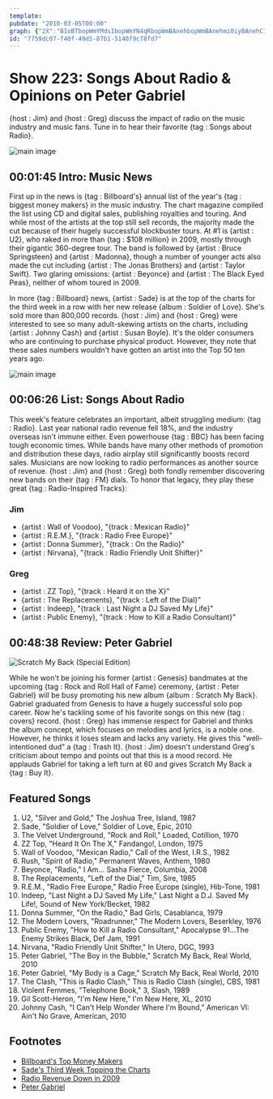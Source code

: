 ```yaml
---
template: 
pubdate: "2010-03-05T00:00"
graph: {"2X":"BIoBTbopWmYMdsIbopWmYN4qRbopWmBAnehbopWmBAnehmi0iyBAnehC14Aa3u0AtBAnehBAnehJGFtkBHzWhYN4qR","AQ":"BI0J1jFQIdBI0J1H7IXnJsF2jX6cfdBHm1GJsF2jU9yalpQzHh4srM4OLnE8OLnE8g8cEOFFjBvMjx2m5pklPWAHSy9ApzvfN9rrgZNmNm1tXd13xCdfxmbT","292":"Q8JCBt9uN5adrSbt9uN5Q8JCBpCQ1pNudVvQ8JCB97qippCQ1pBQsAMpCQ1pBHm1GBQsAM97qipX6cfd"}
id: "7759dc07-f40f-49d5-87b1-5140f9c78fd7"
---
```






# Show 223: Songs About Radio & Opinions on Peter Gabriel

{host : Jim} and {host : Greg} discuss the impact of radio on the music industry and music fans. Tune in to hear their favorite {tag : Songs about Radio}.

![main image](https://static.soundopinions.org/images/2010/radio.jpg)



## 00:01:45 Intro: Music News

First up in the news is {tag : Billboard's} annual list of the year's {tag : biggest money makers} in the music industry. The chart magazine compiled the list using CD and digital sales, publishing royalties and touring. And while most of the artists at the top still sell records, the majority made the cut because of their hugely successful blockbuster tours. At #1 is {artist : U2}, who raked in more than {tag : $108 million} in 2009, mostly through their gigantic 360-degree tour. The band is followed by {artist : Bruce Springsteen} and {artist : Madonna}, though a number of younger acts also made the cut including {artist : The Jonas Brothers} and {artist : Taylor Swift}. Two glaring omissions: {artist : Beyonce} and {artist : The Black Eyed Peas}, neither of whom toured in 2009.

In more {tag : Billboard} news, {artist : Sade} is at the top of the charts for the third week in a row with her new release {album : Soldier of Love}. She's sold more than 800,000 records. {host : Jim} and {host : Greg} were interested to see so many adult-skewing artists on the charts, including {artist : Johnny Cash} and {artist : Susan Boyle}. It's the older consumers who are continuing to purchase physical product. However, they note that these sales numbers wouldn't have gotten an artist into the Top 50 ten years ago.

![main image](https://static.soundopinions.org/assets/223/2X0.jpg)



## 00:06:26 List: Songs About Radio

This week's feature celebrates an important, albeit struggling medium: {tag : Radio}. Last year national radio revenue fell 18%, and the industry overseas isn't immune either. Even powerhouse {tag : BBC} has been facing tough economic times. While bands have many other methods of promotion and distribution these days, radio airplay still significantly boosts record sales. Musicians are now looking to radio performances as another source of revenue. {host : Jim} and {host : Greg} both fondly remember discovering new bands on their {tag : FM} dials. To honor that legacy, they play these great {tag : Radio-Inspired Tracks}:


### Jim

- {artist : Wall of Voodoo}, "{track : Mexican Radio}"
- {artist : R.E.M.}, "{track : Radio Free Europe}"
- {artist : Donna Summer}, "{track : On the Radio}"
- {artist : Nirvana}, "{track : Radio Friendly Unit Shifter}"


### Greg

- {artist : ZZ Top}, "{track : Heard it on the X}"
- {artist : The Replacements}, "{track : Left of the Dial}"
- {artist : Indeep}, "{track : Last Night a DJ Saved My Life}"
- {artist : Public Enemy}, "{track : How to Kill a Radio Consultant}"



## 00:48:38 Review: Peter Gabriel

![Scratch My Back (Special Edition)](https://static.soundopinions.org/assets/223/2920.jpg)

While he won't be joining his former {artist : Genesis} bandmates at the upcoming {tag : Rock and Roll Hall of Fame} ceremony, {artist : Peter Gabriel} will be busy promoting his new album {album : Scratch My Back}. Gabriel graduated from Genesis to have a hugely successful solo pop career. Now he's tackling some of his favorite songs on this new {tag : covers} record. {host : Greg} has immense respect for Gabriel and thinks the album concept, which focuses on melodies and lyrics, is a noble one. However, he thinks it loses steam and lacks any variety. He gives this "well-intentioned dud" a {tag : Trash It}. {host : Jim} doesn't understand Greg's criticism about tempo and points out that this is a mood record. He applauds Gabriel for taking a left turn at 60 and gives Scratch My Back a {tag : Buy It}.



## Featured Songs

1. U2, "Silver and Gold," The Joshua Tree, Island, 1987
2. Sade, "Soldier of Love," Soldier of Love, Epic, 2010
3. The Velvet Underground, "Rock and Roll," Loaded, Cotillion, 1970
4. ZZ Top, "Heard It On The X," Fandango!, London, 1975
5. Wall of Voodoo, "Mexican Radio," Call of the West, I.R.S., 1982
6. Rush, "Spirit of Radio," Permanent Waves, Anthem, 1980
7. Beyonce, "Radio," I Am... Sasha Fierce, Columbia, 2008
8. The Replacements, "Left of the Dial," Tim, Sire, 1985
9. R.E.M., "Radio Free Europe," Radio Free Europe (single), Hib-Tone, 1981
10. Indeep, "Last Night a DJ Saved My Life," Last Night a D.J. Saved My Life!, Sound of New York/Becket, 1982
11. Donna Summer, "On the Radio," Bad Girls, Casablanca, 1979
12. The Modern Lovers, "Roadrunner," The Modern Lovers, Beserkley, 1976
13. Public Enemy, "How to Kill a Radio Consultant," Apocalypse 91...The Enemy Strikes Black,  Def Jam, 1991
14. Nirvana, "Radio Friendly Unit Shifter," In Utero, DGC, 1993
15. Peter Gabriel, "The Boy in the Bubble," Scratch My Back, Real World, 2010
16. Peter Gabriel, "My Body is a Cage," Scratch My Back, Real World, 2010
17. The Clash, "This is Radio Clash," This is Radio Clash (single), CBS, 1981
18. Violent Femmes, "Telephone Book," 3, Slash, 1989
19. Gil Scott-Heron, "I'm New Here," I'm New Here, XL, 2010
20. Johnny Cash, "I Can't Help Wonder Where I'm Bound," American VI: Ain't No Grave, American, 2010



## Footnotes

- [Billboard's Top Money Makers](http://www.billboard.com/articles/news/959246/money-makers-page-4)
- [Sade's Third Week Topping the Charts](http://www.billboard.com/articles/news/959181/sade-clocks-third-week-at-no-1-on-billboard-200)
- [Radio Revenue Down in 2009](http://www.rab.com/public/pr/revenue_detail.cfm?id=115)
- [Peter Gabriel](http://petergabriel.com/)